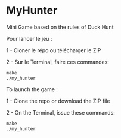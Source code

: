 # MyHunter
Mini Game based on the rules of Duck Hunt

Pour lancer le jeu :

1 - Cloner le répo ou télécharger le ZIP

2 - Sur le Terminal, faire ces commandes:

    make
    ./my_hunter


To launch the game :

1 - Clone the repo or download the ZIP file

2 - On the Terminal, issue these commands:

    make
    ./my_hunter